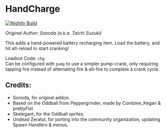# HandCharge

[![Nightly Build](https://github.com/HDest-Community/handcharge/actions/workflows/nightly.yml/badge.svg)](https://github.com/HDest-Community/handcharge/actions/workflows/nightly.yml)

_Original Author: Sonoda (a.k.a. Taichi Suzuki)_

This adds a hand-powered battery recharging item.  Load the battery, and hit alt-reload to start cranking!

Loadout Code: `chg`  
Can be configured with `pump` to use a simpler pump-crank, only requiring tapping fire instead of alternating fire & alt-fire to complete a crank cycle.


## Credits:

- Sonoda, for original addon.
- Based on the Oddball from Peppergrinder, made by Combine_Kegan & prettyFist
- Skelegant, for the Oddball sprites.
- Undead Zeratul, for porting into the community organization, updating Spawn Handlers & menus.
